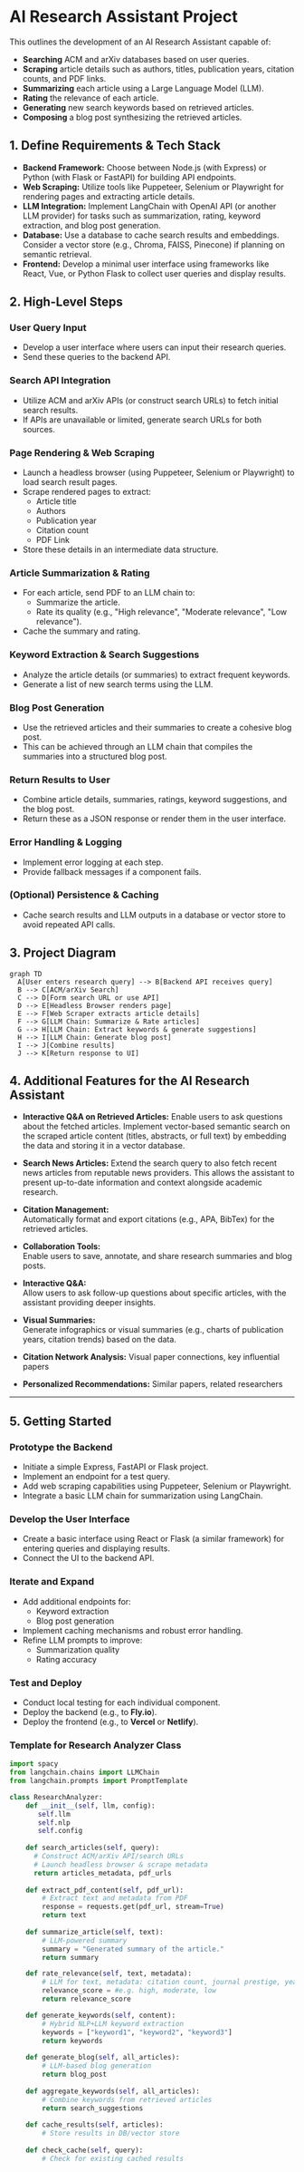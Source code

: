 # AI Research Assistant Project

This outlines the development of an AI Research Assistant capable of:

- **Searching** ACM and arXiv databases based on user queries.
- **Scraping** article details such as authors, titles, publication years, citation counts, and PDF links.
- **Summarizing** each article using a Large Language Model (LLM).
- **Rating** the relevance of each article.
- **Generating** new search keywords based on retrieved articles.
- **Composing** a blog post synthesizing the retrieved articles.

## 1. Define Requirements & Tech Stack

- **Backend Framework:** Choose between Node.js (with Express) or Python (with Flask or FastAPI) for building API endpoints.
- **Web Scraping:** Utilize tools like Puppeteer, Selenium or Playwright for rendering pages and extracting article details.
- **LLM Integration:** Implement LangChain with OpenAI API (or another LLM provider) for tasks such as summarization, rating, keyword extraction, and blog post generation.
- **Database:** Use a database to cache search results and embeddings. Consider a vector store (e.g., Chroma, FAISS, Pinecone) if planning on semantic retrieval.
- **Frontend:** Develop a minimal user interface using frameworks like React, Vue, or Python Flask to collect user queries and display results.

## 2. High-Level Steps

### User Query Input

- Develop a user interface where users can input their research queries.
- Send these queries to the backend API.

### Search API Integration

- Utilize ACM and arXiv APIs (or construct search URLs) to fetch initial search results.
- If APIs are unavailable or limited, generate search URLs for both sources.

### Page Rendering & Web Scraping

- Launch a headless browser (using Puppeteer, Selenium or Playwright) to load search result pages.
- Scrape rendered pages to extract:
  - Article title
  - Authors
  - Publication year
  - Citation count
  - PDF Link
- Store these details in an intermediate data structure.

### Article Summarization & Rating

- For each article, send PDF to an LLM chain to:
  - Summarize the article.
  - Rate its quality (e.g., "High relevance", "Moderate relevance", "Low relevance").
- Cache the summary and rating.

### Keyword Extraction & Search Suggestions

- Analyze the article details (or summaries) to extract frequent keywords.
- Generate a list of new search terms using the LLM.

### Blog Post Generation

- Use the retrieved articles and their summaries to create a cohesive blog post.
- This can be achieved through an LLM chain that compiles the summaries into a structured blog post.

### Return Results to User

- Combine article details, summaries, ratings, keyword suggestions, and the blog post.
- Return these as a JSON response or render them in the user interface.

### Error Handling & Logging

- Implement error logging at each step.
- Provide fallback messages if a component fails.

### (Optional) Persistence & Caching

- Cache search results and LLM outputs in a database or vector store to avoid repeated API calls.

## 3. Project Diagram

```mermaid
graph TD
  A[User enters research query] --> B[Backend API receives query]
  B --> C[ACM/arXiv Search]
  C --> D[Form search URL or use API]
  D --> E[Headless Browser renders page]
  E --> F[Web Scraper extracts article details]
  F --> G[LLM Chain: Summarize & Rate articles]
  G --> H[LLM Chain: Extract keywords & generate suggestions]
  H --> I[LLM Chain: Generate blog post]
  I --> J[Combine results]
  J --> K[Return response to UI]
```

## 4. Additional Features for the AI Research Assistant

- **Interactive Q&A on Retrieved Articles:**
  Enable users to ask questions about the fetched articles. Implement vector-based semantic search on the scraped article content (titles, abstracts, or full text) by embedding the data and storing it in a vector database.

- **Search News Articles:**
  Extend the search query to also fetch recent news articles from reputable news providers. This allows the assistant to present up-to-date information and context alongside academic research.
  
- **Citation Management:**  
  Automatically format and export citations (e.g., APA, BibTex) for the retrieved articles.

- **Collaboration Tools:**  
  Enable users to save, annotate, and share research summaries and blog posts.

- **Interactive Q&A:**  
  Allow users to ask follow-up questions about specific articles, with the assistant providing deeper insights.

- **Visual Summaries:**  
  Generate infographics or visual summaries (e.g., charts of publication years, citation trends) based on the data.

- **Citation Network Analysis:**
  Visual paper connections, key influential papers
  
- **Personalized Recommendations:**
  Similar papers, related researchers
  
---

## 5. Getting Started

### Prototype the Backend

- Initiate a simple Express, FastAPI or Flask project.
- Implement an endpoint for a test query.
- Add web scraping capabilities using Puppeteer, Selenium or Playwright.
- Integrate a basic LLM chain for summarization using LangChain.

### Develop the User Interface

- Create a basic interface using React or Flask (a similar framework) for entering queries and displaying results.
- Connect the UI to the backend API.

### Iterate and Expand

- Add additional endpoints for:
  - Keyword extraction
  - Blog post generation
- Implement caching mechanisms and robust error handling.
- Refine LLM prompts to improve:
  - Summarization quality
  - Rating accuracy

### Test and Deploy

- Conduct local testing for each individual component.
- Deploy the backend (e.g., to **Fly.io**).
- Deploy the frontend (e.g., to **Vercel** or **Netlify**).

### Template for Research Analyzer Class

```python
import spacy
from langchain.chains import LLMChain
from langchain.prompts import PromptTemplate

class ResearchAnalyzer:
    def __init__(self, llm, config):
       self.llm
       self.nlp 
       self.config
    
    def search_articles(self, query):
      # Construct ACM/arXiv API/search URLs
      # Launch headless browser & scrape metadata
      return articles_metadata, pdf_urls
      
    def extract_pdf_content(self, pdf_url):
        # Extract text and metadata from PDF
        response = requests.get(pdf_url, stream=True)
        return text
    
    def summarize_article(self, text):
        # LLM-powered summary
        summary = "Generated summary of the article."
        return summary

    def rate_relevance(self, text, metadata):
        # LLM for text, metadata: citation count, journal prestige, year
        relevance_score = #e.g. high, moderate, low
        return relevance_score

    def generate_keywords(self, content):
        # Hybrid NLP+LLM keyword extraction
        keywords = ["keyword1", "keyword2", "keyword3"]
        return keywords
        
    def generate_blog(self, all_articles):
        # LLM-based blog generation
        return blog_post
        
    def aggregate_keywords(self, all_articles):
        # Combine keywords from retrieved articles
        return search_suggestions
        
    def cache_results(self, articles):
        # Store results in DB/vector store
    
    def check_cache(self, query):
        # Check for existing cached results


